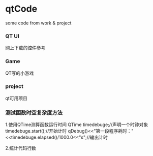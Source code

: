 # qtCode
some code from work &amp; project

### QT UI
网上下载的控件参考

### Game
QT写的小游戏

### project
qt可用项目

### 测试函数时空复杂度方法
1.使用QTime测算函数运行时间
QTime timedebuge;//声明一个时钟对象
    timedebuge.start();//开始计时
qDebug()<<"第一段程序耗时："<<timedebuge.elapsed()/1000.0<<"s";//输出计时 

2.统计代码行数
